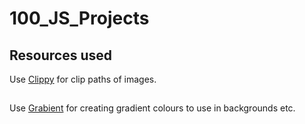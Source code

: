 # 100_JS_Projects

## Resources used

Use [Clippy](https://bennettfeely.com/clippy/) for clip paths of images.

##

Use [Grabient](https://www.grabient.com/) for creating gradient colours to use in backgrounds etc.
